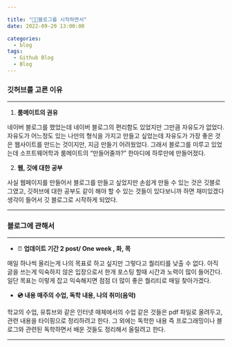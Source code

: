 ```yaml
---

title: "🚶🏻블로그를 시작하면서"
date: 2022-09-20 13:00:00

categories:
  - blog
tags:
  - Github Blog
  - Blog
---
```


### **깃허브를 고른 이유**

---

1. **룸메이트의 권유**

네이버 블로그를 했었는데 네이버 블로그의 편리함도 있었지만 그만큼 자유도가 없었다.
자유도가 어느정도 있는 나만의 형식을 가지고 만들고 싶었는데
자유도가 가장 좋은 것은 웹사이트를 만드는 것이지만, 지금 만들기 어려웠었다.
그래서 블로그를 미루고 있었는데
소프트웨어학과 룸메이트의 “만들어줄까?” 한마디에 하루만에 만들어졌다.

2. **웹, 깃에 대한 공부**

사실 웹페이지를 만들어서 블로그를 만들고 싶었지만 손쉽게 만들 수 있는 것은 깃블로그였고,
깃허브에 대한 공부도 같이 해야 할 수 있는 것들이 있다보니까 하면 재미있겠다 생각이 들어서
깃 블로그로 시작하게 되었다.

---

### **블로그에 관해서**

---

- ⏰ **업데이트 기간 
2 post/ One week , 화, 목**

매일 하나씩 올리는게 나의 목표로 하고 싶지만 그렇다고 퀄리티를 낮출 수 없다.
아직 글을 쓰는게 익숙하지 않은 입장으로서 한개 포스팅 할때 시간과 노력이 많이 들어간다.
일단 목표는 이렇게 잡고 익숙해지면 점점 더 많이 좋은 퀄리티로 매일 찾아가겠다.
- **💿 내용
매주의 수업, 독학 내용, 나의 취미(음악)**

학교의 수업, 유튜브와 같은 인터넷 매체에서의 수업 같은 것들은 pdf 파일로 올려두고, 
관련 내용을 타이핑으로 정리하려고 한다.
그 외에는 독학한 내용 즉 프로그래밍이나 블로그와 관련된 독학하면서 배운 것들도 
정리해서 올릴려고 한다.

---